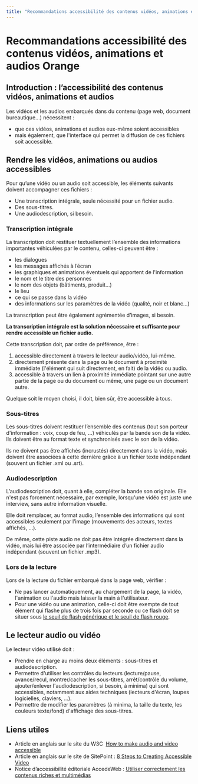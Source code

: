 ```yaml
---
title: "Recommandations accessibilité des contenus vidéos, animations et audios Orange"
---
```


# Recommandations accessibilité des contenus vidéos, animations et audios Orange

## Introduction&nbsp;: l’accessibilité des contenus vidéos, animations et audios
Les vidéos et les audios embarqués dans du contenu (page web, document bureautique...) nécessitent&nbsp;:
- que ces vidéos, animations et audios eux-même soient accessibles
- mais également, que l'interface qui permet la diffusion de ces fichiers soit accessible.

## Rendre les vidéos, animations ou audios accessibles

Pour qu’une vidéo ou un audio soit accessible, les éléments suivants doivent accompagner ces fichiers :

- Une transcription intégrale, seule nécessité pour un fichier audio.
- Des sous-titres.
- Une audiodescription, si besoin.

### Transcription intégrale
La transcription doit restituer textuellement l’ensemble des informations importantes véhiculées par le contenu, celles-ci peuvent être :
 - les dialogues
 - les messages affichés à l’écran
 - les graphiques et animations éventuels qui apportent de l'information
 - le nom et le titre des personnes
 - le nom des objets (bâtiments, produit...)
 - le lieu
 - ce qui se passe dans la vidéo
 - des informations sur les paramètres de la vidéo (qualité, noir et blanc...)

La transcription peut être également agrémentée d’images, si besoin.

**La transcription intégrale est la solution nécessaire et suffisante pour rendre accessible un fichier audio.**

Cette transcription doit, par ordre de préférence, être&nbsp;:
1. accessible directement à travers le lecteur audio/vidéo, lui-même.
1. directement présente dans la page ou le document à proximité immédiate (l'élément qui suit directement, en fait) de la vidéo ou audio.
1. accessible à travers un lien à proximité immédiate pointant sur une autre partie de la page ou du document ou même, une page ou un document autre.

Quelque soit le moyen choisi, il doit, bien sûr, être accessible à tous.

### Sous-titres
Les sous-titres doivent restituer l’ensemble des contenus (tout son porteur d'information : voix, coup de feu, ...) véhiculés par la bande son de la vidéo. Ils doivent être au format texte et synchronisés avec le son de la vidéo.

Ils ne doivent pas être affichés (incrustés) directement dans la vidéo, mais doivent être associées à cette dernière grâce à un fichier texte indépendant (souvent un fichier .xml ou .srt).

### Audiodescription

L’audiodescription doit, quant à elle, compléter la bande son originale. Elle n'est pas forcement nécessaire, par exemple, lorsqu'une vidéo est juste une interview, sans autre information visuelle.

Elle doit remplacer, au format audio, l’ensemble des informations qui sont accessibles seulement par l’image (mouvements des acteurs, textes affichés, ...).

De même, cette piste audio ne doit pas être intégrée directement dans la vidéo, mais lui être associée par l’intermédiaire d’un fichier audio indépendant (souvent un fichier .mp3).

### Lors de la lecture

Lors de la lecture du fichier embarqué dans la page web, vérifier :
- Ne pas lancer automatiquement, au chargement de la page, la vidéo, l'animation ou l'audio mais laisser la main à l'utilisateur.
- Pour une vidéo ou une animation, celle-ci doit être exempte de tout élément qui flashe plus de trois fois par seconde ou ce flash doit se situer sous <a href="https://www.w3.org/Translations/WCAG20-fr/#general-thresholddef">le seuil de flash générique et le seuil de flash rouge</a>.

## Le lecteur audio ou vidéo

Le lecteur vidéo utilisé doit&nbsp;:
- Prendre en charge au moins deux éléments&nbsp;: sous-titres et audiodescription.
- Permettre d'utiliser les contrôles du lecteurs (lecture/pause, avance/recul, montrer/cacher les sous-titres, arrêt/contrôle du volume, ajouter/enlever l'audiodescription, si besoin, à minima)  qui sont accessibles, notamment aux aides techniques (lecteurs d'écran, loupes logicielles, claviers, ...).
- Permettre de modifier les paramètres (à minima, la taille du texte, les couleurs texte/fond) d'affichage des sous-titres.

## Liens utiles
- Article en anglais sur le site du W3C&nbsp; <a href="https://www.w3.org/WAI/media/av/#how-to-make-audio-and-video-accessible" lang="en" hreflang="en">How to make audio and video accessible</a>
-  Article en anglais sur le site de SitePoint&nbsp;:  <a href="https://www.sitepoint.com/accessible-video/" lang="en" hreflang="en">8 Steps to Creating Accessible Video</a>
- Notice  d’accessibilité éditoriale AccedeWeb&nbsp;: <a href="https://www.accede-web.com/notices/editoriale/8-contenus-riches-multimedias/">Utiliser correctement les contenus riches et multimédias</a>
